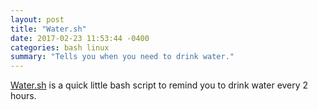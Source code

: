 ```yaml
---
layout: post
title: "Water.sh"
date: 2017-02-23 11:53:44 -0400
categories: bash linux
summary: "Tells you when you need to drink water."
---
```


[Water.sh][water] is a quick little bash script to remind you to drink water every 2 hours.

[water]: https://github.com/h313/water
